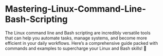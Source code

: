 # Mastering-Linux-Command-Line-Bash-Scripting
The Linux command line and Bash scripting are incredibly versatile tools that can help you automate tasks, manage systems, and become more efficient in your daily workflows. Here’s a comprehensive guide packed with commands and examples to supercharge your Linux and Bash skills! 🚀
